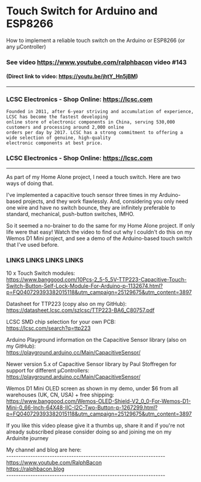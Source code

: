 # Touch Switch for Arduino and ESP8266
How to implement a reliable touch switch on the Arduino or ESP8266 (or any µController)

### See video https://www.youtube.com/ralphbacon video #143
#### (Direct link to video: https://youtu.be/jhtY_Hn5jBM)
***
### LCSC Electronics - Shop Online: https://lcsc.com
```
Founded in 2011, after 6-year striving and accumulation of experience, LCSC has become the fastest developing
online store of electronic components in China, serving 530,000 customers and processing around 2,000 online
orders per day by 2017. LCSC has a strong commitment to offering a wide selection of genuine, high-quality
electronic components at best price.
```
### LCSC Electronics - Shop Online: https://lcsc.com
***
As part of my Home Alone project, I need a touch switch. Here are two ways of doing that.

I've implemented a capacitive touch sensor three times in my Arduino-based projects, and they work flawlessly. And, considering you only need one wire and have no switch bounce, they are infinitely preferable to standard, mechanical, push-button switches, IMHO.

So it seemed a no-brainer to do the same for my Home Alone project. If only life were that easy! Watch the video to find out why I couldn't do this on my Wemos D1 Mini project, and see a demo of the Arduino-based touch switch that I've used before.

### LINKS LINKS LINKS LINKS

10 x Touch Switch modules:  
https://www.banggood.com/10Pcs-2_5-5_5V-TTP223-Capacitive-Touch-Switch-Button-Self-Lock-Module-For-Arduino-p-1132674.html?p=FQ040729393382015118&utm_campaign=25129675&utm_content=3897  

Datasheet for TTP223 (copy also on my GitHub):  
https://datasheet.lcsc.com/szlcsc/TTP223-BA6_C80757.pdf  

LCSC SMD chip selection for your own PCB:  
https://lcsc.com/search?q=ttp223  

Arduino Playground information on the Capacitive Sensor library (also on my GitHub):  
https://playground.arduino.cc/Main/CapacitiveSensor/  

Newer version 5.x of Capacitive Sensor library by Paul Stoffregen for support for different µControllers:  
https://playground.arduino.cc/Main/CapacitiveSensor/

Wemos D1 Mini OLED screen as shown in my demo, under $6 from all warehouses (UK, CN, USA) + free shipping:  
https://www.banggood.com/Wemos-OLED-Shield-V2_0_0-For-Wemos-D1-Mini-0_66-Inch-64X48-IIC-I2C-Two-Button-p-1267299.html?p=FQ040729393382015118&utm_campaign=25129675&utm_content=3897  

If you like this video please give it a thumbs up, share it and if you're not already subscribed please consider doing so and joining me on my Arduinite journey

My channel and blog are here:  
\------------------------------------------------------------------  
https://www.youtube.com/RalphBacon  
https://ralphbacon.blog  
\------------------------------------------------------------------  
